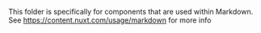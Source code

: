 This folder is specifically for components that are used within Markdown. See https://content.nuxt.com/usage/markdown for more info
